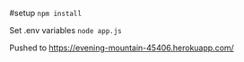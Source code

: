 #setup
`npm install`

Set .env variables
`node app.js`

Pushed to https://evening-mountain-45406.herokuapp.com/
